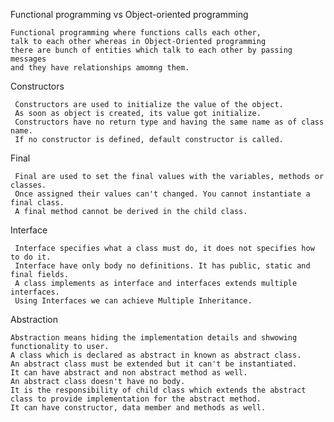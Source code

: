 Functional programming vs Object-oriented programming
        
    Functional programming where functions calls each other,
    talk to each other whereas in Object-Oriented programming 
    there are bunch of entities which talk to each other by passing messages
    and they have relationships amomng them.

Constructors

     Constructors are used to initialize the value of the object.
     As soon as object is created, its value got initialize.
     Constructors have no return type and having the same name as of class name.
     If no constructor is defined, default constructor is called.

Final

     Final are used to set the final values with the variables, methods or classes.
     Once assigned their values can't changed. You cannot instantiate a final class. 
     A final method cannot be derived in the child class. 

Interface

     Interface specifies what a class must do, it does not specifies how to do it.
     Interface have only body no definitions. It has public, static and final fields.
     A class implements as interface and interfaces extends multiple interfaces.
     Using Interfaces we can achieve Multiple Inheritance.

Abstraction

    Abstraction means hiding the implementation details and shwowing functionality to user.
    A class which is declared as abstract in known as abstract class.
    An abstract class must be extended but it can't be instantiated. 
    It can have abstract and non abstract method as well.
    An abstract class doesn't have no body.
    It is the responsibility of child class which extends the abstract class to provide implementation for the abstract method.
    It can have constructor, data member and methods as well.
   